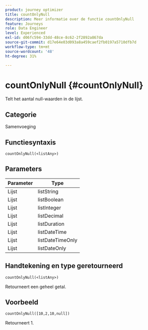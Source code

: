 ```yaml
---
product: journey optimizer
title: countOnlyNull
description: Meer informatie over de functie countOnlyNull
feature: Journeys
role: Data Engineer
level: Experienced
exl-id: d06fc594-33dd-48ce-8c62-2f2892a867da
source-git-commit: d17e64e03d093a8a459caef2fb0197a5710dfb7d
workflow-type: tm+mt
source-wordcount: '48'
ht-degree: 31%

---
```


# countOnlyNull {#countOnlyNull}

Telt het aantal null-waarden in de lijst.

## Categorie

Samenvoeging

## Functiesyntaxis

`countOnlyNull(<listAny>)`

## Parameters

| Parameter | Type |
|-----------|------------------|
| Lijst | listString |
| Lijst | listBoolean |
| Lijst | listInteger |
| Lijst | listDecimal |
| Lijst | listDuration |
| Lijst | listDateTime |
| Lijst | listDateTimeOnly |
| Lijst | listDateOnly |

## Handtekening en type geretourneerd

`countOnlyNull(<listAny>)`

Retourneert een geheel getal.

## Voorbeeld

`countOnlyNull([10,2,10,null])`

Retourneert 1.
